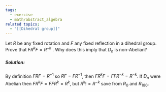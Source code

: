 ```yaml
---
tags:
  - exercise
  - math/abstract_algebra
related topics:
  - "[[Dihedral group]]"
---
```

Let $R$ be any fixed rotation and $F$ any fixed reflection in a dihedral group. Prove that $FR^kF = R^{−k}$ . Why does this imply that $D_n$ is non-Abelian?
##### Solution:
By definition $FRF= R^{-1}$ so $RF=FR^{-1}$, then $FR^{k}F=FFR^{-k}=R^{-k}$. If $D_n$ were Abelian then $FR^{k}F=FFR^k=R^k$, but $R^k != R^{-k}$ save from $R_{0}$ and $R_{180}$.
